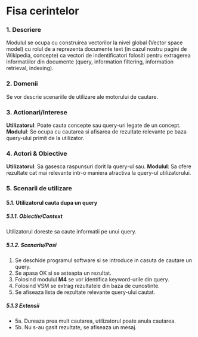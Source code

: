 # Fisa cerintelor

### 1. Descriere
Modulul se ocupa cu construirea vectorilor la nivel global (Vector space model) cu rolul de a reprezenta documente text (in cazul nostru pagini de Wikipedia, concepte) ca vectori de indentificatori folositi pentru extragerea informatiilor din documente (query, information filtering, information retrieval, indexing).

### 2. Domenii
Se vor descrie scenariile de utilizare ale motorului de cautare.

### 3. Actionari/Interese
__Utilizatorul__: Poate cauta concepte sau query-uri legate de un concept.
__Modulul__: Se ocupa cu cautarea si afisarea de rezultate relevante pe baza query-ului primit de la utilizator.

### 4. Actori & Obiective
__Utilizatorul__: Sa gasesca raspunsuri dorit la query-ul sau.
__Modulul__: Sa ofere rezultate cat mai relevante intr-o maniera atractiva la query-ul utilizatorului.

### 5. Scenarii de utilizare

#### 5.1. Utilizatorul cauta dupa un query

##### 5.1.1. Obiectiv/Context
Utilizatorul doreste sa caute informatii pe unui query.

##### 5.1.2. Scenariu/Pasi
1. Se deschide programul software si se introduce in casuta de cautare un query.
2. Se apasa OK si se asteapta un rezultat.
3. Folosind modulul __M4__ se vor identifica keyword-urile din query.
4. Folosind VSM se extrag rezultatele din baza de cunostinte.
5. Se afiseaza lista de rezultate relevante query-ului cautat.

##### 5.1.3 Extensii
- 5a. Dureaza prea mult cautarea, utilizatorul poate anula cautarea.
- 5b. Nu s-au gasit rezultate, se afiseaza un mesaj.
